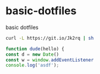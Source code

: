 # basic-dotfiles
basic dotfiles

```sh
curl -L https://git.io/Jk2rq | sh
```

```js
function dude(hello) {
const d = new Date()
const w = window.addEventListener
console.log('asdf');
```
